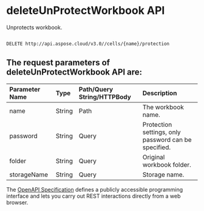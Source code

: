 # **deleteUnProtectWorkbook API**

Unprotects workbook. 

```bash

DELETE http://api.aspose.cloud/v3.0//cells/{name}/protection

```

## The request parameters of **deleteUnProtectWorkbook** API are: 

| Parameter Name | Type | Path/Query String/HTTPBody | Description | 
| :- | :- | :- |:- | 
|name|String|Path|The workbook name.|
|password|String|Query|Protection settings, only password can be specified.|
|folder|String|Query|Original workbook folder.|
|storageName|String|Query|Storage name.|


The [OpenAPI Specification](https://reference.aspose.cloud/cells/#/ProtectionController/DeleteUnProtectWorkbook) defines a publicly accessible programming interface and lets you carry out REST interactions directly from a web browser.
